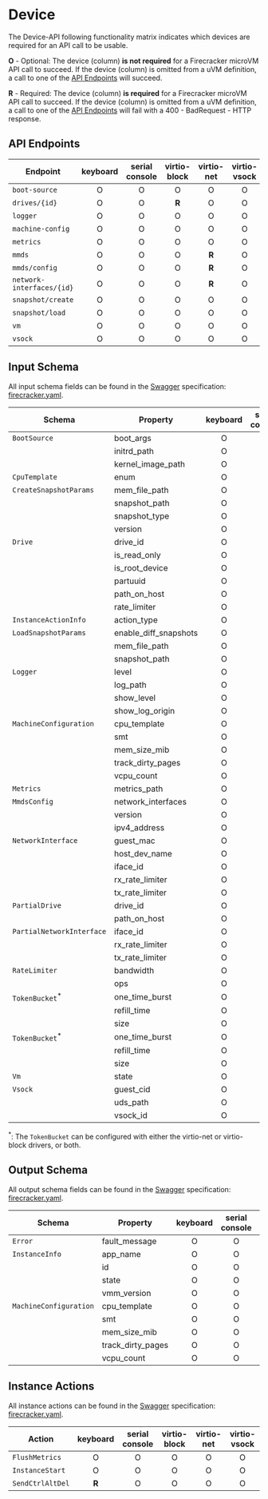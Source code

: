 # Device

The Device-API following functionality matrix indicates which devices are
required for an API call to be usable.

**O** - Optional: The device (column) **is not required** for a Firecracker
microVM API call to succeed. If the device (column) is omitted from a uVM
definition, a call to one of the [API Endpoints](#api-endpoints) will succeed.

**R** - Required: The device (column) **is required** for a Firecracker microVM
API call to succeed. If the device (column) is omitted from a uVM definition,
a call to one of the [API Endpoints](#api-endpoints) will fail with a
400 - BadRequest - HTTP response.

## API Endpoints

| Endpoint                  | keyboard | serial console | virtio-block | virtio-net | virtio-vsock |
| ------------------------- | :------: | :------------: | :----------: |:----------:| :----------: |
| `boot-source`             |    O     |       O        |      O       |     O      |      O       |
| `drives/{id}`             |    O     |       O        |    **R**     |     O      |      O       |
| `logger`                  |    O     |       O        |      O       |     O      |      O       |
| `machine-config`          |    O     |       O        |      O       |     O      |      O       |
| `metrics`                 |    O     |       O        |      O       |     O      |      O       |
| `mmds`                    |    O     |       O        |      O       |   **R**    |      O       |
| `mmds/config`             |    O     |       O        |      O       |   **R**    |      O       |
| `network-interfaces/{id}` |    O     |       O        |      O       |   **R**    |      O       |
| `snapshot/create`         |    O     |       O        |      O       |     O      |      O       |
| `snapshot/load`           |    O     |       O        |      O       |     O      |      O       |
| `vm`                      |    O     |       O        |      O       |     O      |      O       |
| `vsock`                   |    O     |       O        |      O       |     O      |      O       |

## Input Schema

All input schema fields can be found in the [Swagger](https://swagger.io)
specification: [firecracker.yaml](./../src/api_server/swagger/firecracker.yaml).

| Schema                     | Property              | keyboard | serial console | virtio-block |  virtio-net   | virtio-vsock |
|----------------------------|-----------------------| :------: | :------------: | :----------: |:-------------:| :----------: |
| `BootSource`               | boot_args             |    O     |       O        |      O       |       O       |      O       |
|                            | initrd_path           |    O     |       O        |      O       |       O       |      O       |
|                            | kernel_image_path     |    O     |       O        |      O       |       O       |      O       |
| `CpuTemplate`              | enum                  |    O     |       O        |      O       |       O       |      O       |
| `CreateSnapshotParams`     | mem_file_path         |    O     |       O        |      O       |       O       |      O       |
|                            | snapshot_path         |    O     |       O        |      O       |       O       |      O       |
|                            | snapshot_type         |    O     |       O        |      O       |       O       |      O       |
|                            | version               |    O     |       O        |      O       |       O       |      O       |
| `Drive`                    | drive_id              |    O     |       O        |    **R**     |       O       |      O       |
|                            | is_read_only          |    O     |       O        |    **R**     |       O       |      O       |
|                            | is_root_device        |    O     |       O        |    **R**     |       O       |      O       |
|                            | partuuid              |    O     |       O        |    **R**     |       O       |      O       |
|                            | path_on_host          |    O     |       O        |    **R**     |       O       |      O       |
|                            | rate_limiter          |    O     |       O        |    **R**     |       O       |      O       |
| `InstanceActionInfo`       | action_type           |    O     |       O        |      O       |       O       |      O       |
| `LoadSnapshotParams`       | enable_diff_snapshots |    O     |       O        |      O       |       O       |      O       |
|                            | mem_file_path         |    O     |       O        |      O       |       O       |      O       |
|                            | snapshot_path         |    O     |       O        |      O       |       O       |      O       |
| `Logger`                   | level                 |    O     |       O        |      O       |       O       |      O       |
|                            | log_path              |    O     |       O        |      O       |       O       |      O       |
|                            | show_level            |    O     |       O        |      O       |       O       |      O       |
|                            | show_log_origin       |    O     |       O        |      O       |       O       |      O       |
| `MachineConfiguration`     | cpu_template          |    O     |       O        |      O       |       O       |      O       |
|                            | smt                   |    O     |       O        |      O       |       O       |      O       |
|                            | mem_size_mib          |    O     |       O        |      O       |       O       |      O       |
|                            | track_dirty_pages     |    O     |       O        |      O       |       O       |      O       |
|                            | vcpu_count            |    O     |       O        |      O       |       O       |      O       |
| `Metrics`                  | metrics_path          |    O     |       O        |      O       |       O       |      O       |
| `MmdsConfig`               | network_interfaces    |    O     |       O        |      O       |     **R**     |      O       |
|                            | version               |    O     |       O        |      O       |     **R**     |      O       |
|                            | ipv4_address          |    O     |       O        |      O       |     **R**     |      O       |
| `NetworkInterface`         | guest_mac             |    O     |       O        |      O       |     **R**     |      O       |
|                            | host_dev_name         |    O     |       O        |      O       |     **R**     |      O       |
|                            | iface_id              |    O     |       O        |      O       |     **R**     |      O       |
|                            | rx_rate_limiter       |    O     |       O        |      O       |     **R**     |      O       |
|                            | tx_rate_limiter       |    O     |       O        |      O       |     **R**     |      O       |
| `PartialDrive`             | drive_id              |    O     |       O        |    **R**     |       O       |      O       |
|                            | path_on_host          |    O     |       O        |    **R**     |       O       |      O       |
| `PartialNetworkInterface`  | iface_id              |    O     |       O        |      O       |     **R**     |      O       |
|                            | rx_rate_limiter       |    O     |       O        |      O       |     **R**     |      O       |
|                            | tx_rate_limiter       |    O     |       O        |      O       |     **R**     |      O       |
| `RateLimiter`              | bandwidth             |    O     |       O        |      O       |     **R**     |      O       |
|                            | ops                   |    O     |       O        |    **R**     |       O       |      O       |
| `TokenBucket`<sup>\*</sup> | one_time_burst        |    O     |       O        |    **R**     |       O       |      O       |
|                            | refill_time           |    O     |       O        |    **R**     |       O       |      O       |
|                            | size                  |    O     |       O        |    **R**     |       O       |      O       |
| `TokenBucket`<sup>\*</sup> | one_time_burst        |    O     |       O        |      O       |     **R**     |      O       |
|                            | refill_time           |    O     |       O        |      O       |     **R**     |      O       |
|                            | size                  |    O     |       O        |      O       |     **R**     |      O       |
| `Vm`                       | state                 |    O     |       O        |      O       |       O       |      O       |
| `Vsock`                    | guest_cid             |    O     |       O        |      O       |       O       |    **R**     |
|                            | uds_path              |    O     |       O        |      O       |       O       |    **R**     |
|                            | vsock_id              |    O     |       O        |      O       |       O       |    **R**     |

<sup>\*</sup>: The `TokenBucket` can be configured with either the virtio-net
or virtio-block drivers, or both.

## Output Schema

All output schema fields can be found in the [Swagger](https://swagger.io)
specification: [firecracker.yaml](./../src/api_server/swagger/firecracker.yaml).

| Schema                 | Property          | keyboard | serial console | virtio-block | virtio-net | virtio-vsock |
| ---------------------- | ----------------- | :------: | :------------: | :----------: | :--------: | :----------: |
| `Error`                | fault_message     |    O     |       O        |      O       |     O      |      O       |
| `InstanceInfo`         | app_name          |    O     |       O        |      O       |     O      |      O       |
|                        | id                |    O     |       O        |      O       |     O      |      O       |
|                        | state             |    O     |       O        |      O       |     O      |      O       |
|                        | vmm_version       |    O     |       O        |      O       |     O      |      O       |
| `MachineConfiguration` | cpu_template      |    O     |       O        |      O       |     O      |      O       |
|                        | smt               |    O     |       O        |      O       |     O      |      O       |
|                        | mem_size_mib      |    O     |       O        |      O       |     O      |      O       |
|                        | track_dirty_pages |    O     |       O        |      O       |     O      |      O       |
|                        | vcpu_count        |    O     |       O        |      O       |     O      |      O       |

## Instance Actions

All instance actions can be found in the [Swagger](https://swagger.io)
specification: [firecracker.yaml](./../src/api_server/swagger/firecracker.yaml).

| Action           | keyboard | serial console | virtio-block | virtio-net | virtio-vsock |
| ---------------- | :------: | :------------: | :----------: | :--------: | :----------: |
| `FlushMetrics`   |    O     |       O        |      O       |     O      |      O       |
| `InstanceStart`  |    O     |       O        |      O       |     O      |      O       |
| `SendCtrlAltDel` |  **R**   |       O        |      O       |     O      |      O       |
